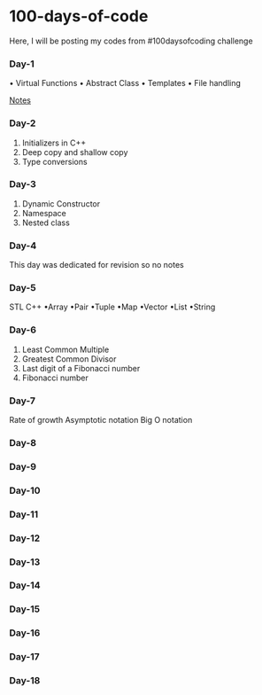 # 100-days-of-code
Here, I will be posting my codes from #100daysofcoding challenge
### Day-1

• Virtual Functions
• Abstract Class
• Templates
• File handling

[Notes](https://github.com/Ru311/100-days-of-code/commit/765432bec8cd8d1ba955d67e31c14f3a62c4ea25)

### Day-2

1. Initializers in C++
2. Deep copy and shallow copy
3. Type conversions


### Day-3

1. Dynamic Constructor
2. Namespace
3. Nested class

### Day-4

This day was dedicated for revision so no notes

### Day-5

STL C++
•Array
•Pair
•Tuple
•Map
•Vector
•List
•String


### Day-6

1. Least Common Multiple
2. Greatest Common Divisor
3. Last digit of a Fibonacci number
4. Fibonacci number

### Day-7

Rate of growth
Asymptotic notation
Big O notation

### Day-8

### Day-9
### Day-10
### Day-11
### Day-12
### Day-13
### Day-14
### Day-15
### Day-16
### Day-17
### Day-18
